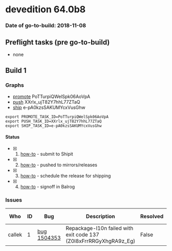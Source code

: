 # devedition 64.0b8

### Date of go-to-build: 2018-11-08

## Preflight tasks (pre go-to-build)
- none

## Build 1  

### Graphs
* [promote](https://tools.taskcluster.net/push-inspector/#/PoTTurpiQWelSpk06AoVpA) PoTTurpiQWelSpk06AoVpA
* [push](https://tools.taskcluster.net/push-inspector/#/XXrlx_ujT82Y7hhL77ZTaQ) XXrlx_ujT82Y7hhL77ZTaQ
* [ship](https://tools.taskcluster.net/push-inspector/#/e-pA0kzsSAKUMYcxVusGhw) e-pA0kzsSAKUMYcxVusGhw
```
export PROMOTE_TASK_ID=PoTTurpiQWelSpk06AoVpA
export PUSH_TASK_ID=XXrlx_ujT82Y7hhL77ZTaQ
export SHIP_TASK_ID=e-pA0kzsSAKUMYcxVusGhw
```


#### Status
- [x] 1.  [how-to](https://wiki.mozilla.org/Release:Release_Automation_on_Mercurial:Starting_a_Release#Submit_to_Ship_It)  - submit to Shipit
- [x] 2.  [how-to](https://github.com/mozilla-releng/releasewarrior-2.0/blob/master/docs/release-promotion/desktop/howto.md#push-artifacts-to-releases-directory)  - pushed to mirrors/releases
- [x] 3.  [how-to](https://github.com/mozilla-releng/releasewarrior-2.0/blob/master/docs/release-promotion/desktop/howto.md#ship-the-release)  - schedule the release for shipping
- [x] 4.  [how-to](https://github.com/mozilla-releng/releasewarrior-2.0/blob/master/docs/release-promotion/desktop/howto.md#obtain-sign-offs-for-changes)  - signoff in Balrog

### Issues
| Who                 | ID               | Bug                                                                 | Description                | Resolved                | Future Threat                |
| ------------------- | ---------------- | ------------------------------------------------------------------- | -------------------------- | ----------------------- | ---------------------------- |
| callek  | 1 | [bug 1504353](https://bugzil.la/1504353)        | Repackage-l10n failed with exit code 137 (Z0l8xFrrRRGyXhgRA9z_Eg) | False | True |

